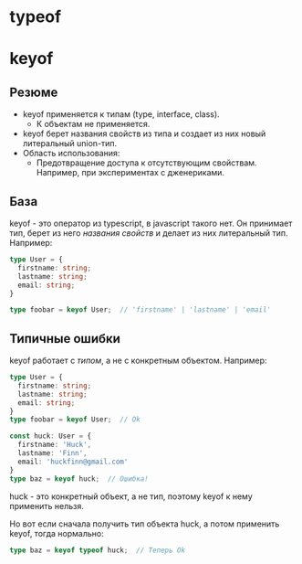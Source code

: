 # typeof





#  keyof

## Резюме

* keyof применяется к типам (type, interface, class).
  * К объектам не применяется.
* keyof берет названия свойств из типа и создает из них новый литеральный union-тип.
* Область использования:
  * Предотвращение доступа к отсутствующим свойствам. Например, при экспериментах с дженериками.

## База

keyof - это оператор из typescript, в javascript такого нет. Он принимает тип, берет из него *названия свойств* и делает из них литеральный тип. Например:

```typescript
type User = {
  firstname: string;
  lastname: string;
  email: string;
}
```

```typescript
type foobar = keyof User;  // 'firstname' | 'lastname' | 'email'
```

## Типичные ошибки

keyof работает с *типом*, а не с конкретным объектом. Например:

```typescript
type User = {
  firstname: string;
  lastname: string;
  email: string;
}
type foobar = keyof User;  // Ok

const huck: User = {
  firstname: 'Huck',
  lastname: 'Finn',
  email: 'huckfinn@gmail.com'
}
type baz = keyof huck;  // Ошибка!
```

huck - это конкретный объект, а не тип, поэтому keyof к нему применить нельзя.

Но вот если сначала получить тип объекта huck, а потом применить keyof, тогда нормально:

```typescript
type baz = keyof typeof huck;  // Теперь Ok
```

